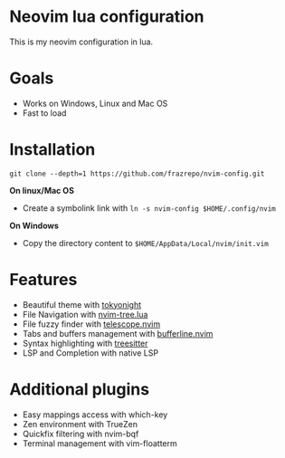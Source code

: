 
# Neovim lua configuration
This is my neovim configuration in lua.

# Goals
* Works on Windows, Linux and Mac OS
* Fast to load

# Installation
```
git clone --depth=1 https://github.com/frazrepo/nvim-config.git
```

**On linux/Mac OS**
* Create a symbolink link with `ln -s nvim-config $HOME/.config/nvim`


**On Windows**
* Copy the directory content to `$HOME/AppData/Local/nvim/init.vim`

# Features
* Beautiful theme with [tokyonight](https://github.com/folke/tokyonight.nvim)
* File Navigation with [nvim-tree.lua](https://github.com/kyazdani42/nvim-tree.lua)
* File fuzzy finder with [telescope.nvim](https://github.com/nvim-telescope/telescope.nvim) 
* Tabs and buffers management with [bufferline.nvim](https://github.com/akinsho/bufferline.nvim)
* Syntax highlighting with [treesitter](https://github.com/nvim-treesitter/nvim-treesitter)
* LSP and Completion with native LSP

# Additional plugins
* Easy mappings access with which-key 
* Zen environment with TrueZen
* Quickfix filtering with nvim-bqf
* Terminal management with vim-floatterm
